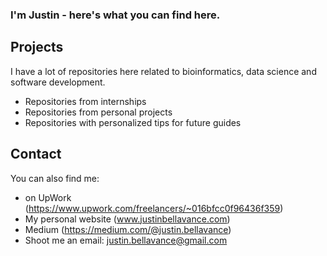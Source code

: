 ### I'm Justin - here's what you can find here.

## Projects
I have a lot of repositories here related to bioinformatics, data science and software development.
- Repositories from internships
- Repositories from personal projects
- Repositories with personalized tips for future guides 

## Contact
You can also find me:
- on UpWork (https://www.upwork.com/freelancers/~016bfcc0f96436f359)
- My personal website (www.justinbellavance.com)
- Medium (https://medium.com/@justin.bellavance)
- Shoot me an email: justin.bellavance@gmail.com
